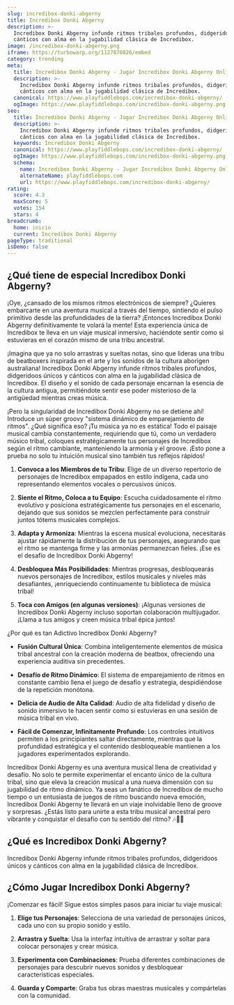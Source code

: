 ```yaml
---
slug: incredibox-donki-abgerny
title: Incredibox Donki Abgerny
description: >-
  Incredibox Donki Abgerny infunde ritmos tribales profundos, didgeridoos únicos y
  cánticos con alma en la jugabilidad clásica de Incredibox.
image: /incredibox-donki-abgerny.png
iframe: https://turbowarp.org/1127870826/embed
category: trending
meta:
  title: Incredibox Donki Abgerny - Jugar Incredibox Donki Abgerny Online
  description: >-
    Incredibox Donki Abgerny infunde ritmos tribales profundos, didgeridoos únicos y
    cánticos con alma en la jugabilidad clásica de Incredibox.
  canonical: https://www.playfiddlebops.com/incredibox-donki-abgerny/
  ogImage: https://www.playfiddlebops.com/incredibox-donki-abgerny.png
seo:
  title: Incredibox Donki Abgerny - Jugar Incredibox Donki Abgerny Online
  description: >-
    Incredibox Donki Abgerny infunde ritmos tribales profundos, didgeridoos únicos y
    cánticos con alma en la jugabilidad clásica de Incredibox.
  keywords: Incredibox Donki Abgerny
  canonical: https://www.playfiddlebops.com/incredibox-donki-abgerny/
  ogImage: https://www.playfiddlebops.com/incredibox-donki-abgerny.png
  schema:
    name: Incredibox Donki Abgerny - Jugar Incredibox Donki Abgerny Online
    alternateName: playfiddlebops.com
    url: https://www.playfiddlebops.com/incredibox-donki-abgerny/
rating:
  score: 4.3
  maxScore: 5
  votes: 154
  stars: 4
breadcrumb:
  home: inicio
  current: Incredibox Donki Abgerny
pageType: traditional
isDemo: false
---
```


## ¿Qué tiene de especial Incredibox Donki Abgerny?

¡Oye, ¿cansado de los mismos ritmos electrónicos de siempre? ¿Quieres embarcarte en una aventura musical a través del tiempo, sintiendo el pulso primitivo desde las profundidades de la tierra? ¡Entonces Incredibox Donki Abgerny definitivamente te volará la mente! Esta experiencia única de Incredibox te lleva en un viaje musical inmersivo, haciéndote sentir como si estuvieras en el corazón mismo de una tribu ancestral.

¡Imagina que ya no solo arrastras y sueltas notas, sino que lideras una tribu de beatboxers inspirada en el arte y los sonidos de la cultura aborigen australiana! Incredibox Donki Abgerny infunde ritmos tribales profundos, didgeridoos únicos y cánticos con alma en la jugabilidad clásica de Incredibox. El diseño y el sonido de cada personaje encarnan la esencia de la cultura antigua, permitiéndote sentir ese poder misterioso de la antigüedad mientras creas música.

¡Pero la singularidad de Incredibox Donki Abgerny no se detiene ahí! Introduce un súper groovy "sistema dinámico de emparejamiento de ritmos". ¿Qué significa eso? ¡Tu música ya no es estática! Todo el paisaje musical cambia constantemente, requiriendo que tú, como un verdadero músico tribal, coloques estratégicamente tus personajes de Incredibox según el ritmo cambiante, manteniendo la armonía y el groove. ¡Esto pone a prueba no solo tu intuición musical sino también tus reflejos rápidos!

1. **Convoca a los Miembros de tu Tribu**: Elige de un diverso repertorio de personajes de Incredibox empapados en estilo indígena, cada uno representando elementos vocales o percusivos únicos.

1. **Siente el Ritmo, Coloca a tu Equipo**: Escucha cuidadosamente el ritmo evolutivo y posiciona estratégicamente tus personajes en el escenario, dejando que sus sonidos se mezclen perfectamente para construir juntos tótems musicales complejos.

1. **Adapta y Armoniza**: Mientras la escena musical evoluciona, necesitarás ajustar rápidamente la distribución de tus personajes, asegurando que el ritmo se mantenga firme y las armonías permanezcan fieles. ¡Ese es el desafío de Incredibox Donki Abgerny!

1. **Desbloquea Más Posibilidades**: Mientras progresas, desbloquearás nuevos personajes de Incredibox, estilos musicales y niveles más desafiantes, ¡enriqueciendo continuamente tu biblioteca de música tribal!

1. **Toca con Amigos (en algunas versiones)**: ¡Algunas versiones de Incredibox Donki Abgerny incluso soportan colaboración multijugador. ¡Llama a tus amigos y creen música tribal épica juntos!

¿Por qué es tan Adictivo Incredibox Donki Abgerny?

- **Fusión Cultural Única**: Combina inteligentemente elementos de música tribal ancestral con la creación moderna de beatbox, ofreciendo una experiencia auditiva sin precedentes.

- **Desafío de Ritmo Dinámico**: El sistema de emparejamiento de ritmos en constante cambio llena el juego de desafío y estrategia, despidiéndose de la repetición monótona.

- **Delicia de Audio de Alta Calidad**: Audio de alta fidelidad y diseño de sonido inmersivo te hacen sentir como si estuvieras en una sesión de música tribal en vivo.

- **Fácil de Comenzar, Infinitamente Profundo**: Los controles intuitivos permiten a los principiantes saltar directamente, mientras que la profundidad estratégica y el contenido desbloqueable mantienen a los jugadores experimentados explorando.

Incredibox Donki Abgerny es una aventura musical llena de creatividad y desafío. No solo te permite experimentar el encanto único de la cultura tribal, sino que eleva la creación musical a una nueva dimensión con su jugabilidad de ritmo dinámico. Ya seas un fanático de Incredibox de mucho tiempo o un entusiasta de juegos de ritmo buscando nueva emoción, Incredibox Donki Abgerny te llevará en un viaje inolvidable lleno de groove y sorpresas. ¿Estás listo para unirte a esta tribu musical ancestral pero vibrante y conquistar el desafío con tu sentido del ritmo? 🎶🎤🎼

## ¿Qué es Incredibox Donki Abgerny?

Incredibox Donki Abgerny infunde ritmos tribales profundos, didgeridoos únicos y cánticos con alma en la jugabilidad clásica de Incredibox.

## ¿Cómo Jugar Incredibox Donki Abgerny?

¡Comenzar es fácil! Sigue estos simples pasos para iniciar tu viaje musical:

1. **Elige tus Personajes**: Selecciona de una variedad de personajes únicos, cada uno con su propio sonido y estilo.

1. **Arrastra y Suelta**: Usa la interfaz intuitiva de arrastrar y soltar para colocar personajes y crear música.

1. **Experimenta con Combinaciones**: Prueba diferentes combinaciones de personajes para descubrir nuevos sonidos y desbloquear características especiales.

1. **Guarda y Comparte**: Graba tus obras maestras musicales y compártelas con la comunidad.
